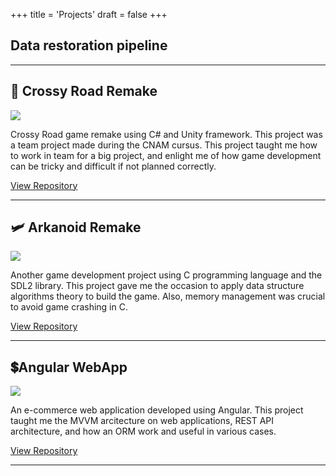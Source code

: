 +++
title = 'Projects'
draft = false
+++

## Data restoration pipeline

---

## 🐔 Crossy Road Remake
![](/project-img/Crossy-Road-Starting.png)

Crossy Road game remake using C# and Unity framework. This project was a team project made during the CNAM cursus. This project taught me how to work in team for a big project, and enlight me of how game development can be tricky and difficult if not planned correctly.

[View Repository](https://gitlab.com/WRKT/crossy-road)

---

## 🛩️ Arkanoid Remake
![](/project-img/Arkanoid.png)

Another game development project using C programming language and the SDL2 library. This project gave me the occasion to apply data structure algorithms theory to build the game. Also, memory management was crucial to avoid game crashing in C.

[View Repository](https://gitlab.com/WRKT/Arkanoid)

---

## 💲Angular WebApp
![](/project-img/angular-webapp.png)

An e-commerce web application developed using Angular. This project taught me the MVVM arcitecture on web applications, REST API architecture, and how an ORM work and useful in various cases.

[View Repository](https://gitlab.com/WRKT/projet-angular)

---
